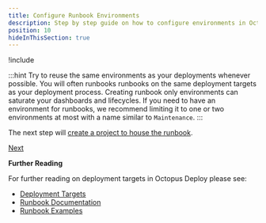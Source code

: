 ```yaml
---
title: Configure Runbook Environments
description: Step by step guide on how to configure environments in Octopus Deploy.
position: 10
hideInThisSection: true
---
```


!include <creating-environments>

:::hint
Try to reuse the same environments as your deployments whenever possible.  You will often runbooks runbooks on the same deployment targets as your deployment process.  Creating runbook only environments can saturate your dashboards and lifecycles.  If you need to have an environment for runbooks, we recommend limiting it to one or two environments at most with a name similar to `Maintenance`.
:::

The next step will [create a project to house the runbook](docs/getting-started/first-runbook-run/create-runbook-projects.md).

<span><a class="btn btn-success" href="/docs/getting-started/first-runbook-run/create-runbook-projects">Next</a></span>

**Further Reading**

For further reading on deployment targets in Octopus Deploy please see:

- [Deployment Targets](/docs/infrastructure/deployment-targets/index.md)
- [Runbook Documentation](/docs/runbooks/index.md)
- [Runbook Examples](/docs/runbooks/runbook-examples/index.md)